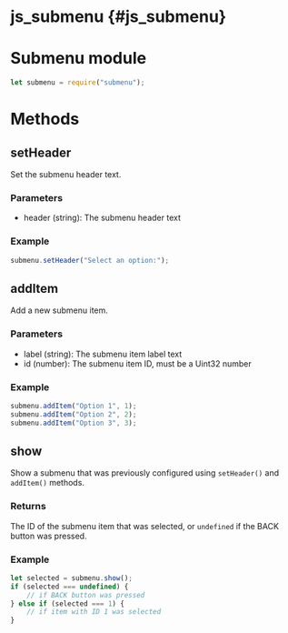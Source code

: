 # js_submenu {#js_submenu}

# Submenu module

```js
let submenu = require("submenu");
```

# Methods

## setHeader

Set the submenu header text.

### Parameters

- header (string): The submenu header text

### Example

```js
submenu.setHeader("Select an option:");
```

## addItem

Add a new submenu item.

### Parameters

- label (string): The submenu item label text
- id (number): The submenu item ID, must be a Uint32 number

### Example

```js
submenu.addItem("Option 1", 1);
submenu.addItem("Option 2", 2);
submenu.addItem("Option 3", 3);
```

## show

Show a submenu that was previously configured using `setHeader()` and `addItem()` methods.

### Returns

The ID of the submenu item that was selected, or `undefined` if the BACK button was pressed.

### Example

```js
let selected = submenu.show();
if (selected === undefined) {
    // if BACK button was pressed
} else if (selected === 1) {
    // if item with ID 1 was selected
}
```
